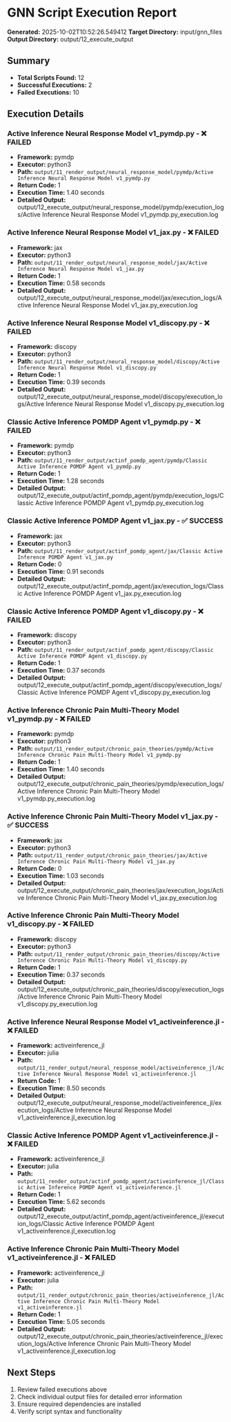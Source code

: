 # GNN Script Execution Report

**Generated:** 2025-10-02T10:52:26.549412
**Target Directory:** input/gnn_files
**Output Directory:** output/12_execute_output

## Summary

- **Total Scripts Found:** 12
- **Successful Executions:** 2
- **Failed Executions:** 10

## Execution Details

### Active Inference Neural Response Model v1_pymdp.py - ❌ FAILED

- **Framework:** pymdp
- **Executor:** python3
- **Path:** `output/11_render_output/neural_response_model/pymdp/Active Inference Neural Response Model v1_pymdp.py`
- **Return Code:** 1
- **Execution Time:** 1.40 seconds
- **Detailed Output:** output/12_execute_output/neural_response_model/pymdp/execution_logs/Active Inference Neural Response Model v1_pymdp.py_execution.log

### Active Inference Neural Response Model v1_jax.py - ❌ FAILED

- **Framework:** jax
- **Executor:** python3
- **Path:** `output/11_render_output/neural_response_model/jax/Active Inference Neural Response Model v1_jax.py`
- **Return Code:** 1
- **Execution Time:** 0.58 seconds
- **Detailed Output:** output/12_execute_output/neural_response_model/jax/execution_logs/Active Inference Neural Response Model v1_jax.py_execution.log

### Active Inference Neural Response Model v1_discopy.py - ❌ FAILED

- **Framework:** discopy
- **Executor:** python3
- **Path:** `output/11_render_output/neural_response_model/discopy/Active Inference Neural Response Model v1_discopy.py`
- **Return Code:** 1
- **Execution Time:** 0.39 seconds
- **Detailed Output:** output/12_execute_output/neural_response_model/discopy/execution_logs/Active Inference Neural Response Model v1_discopy.py_execution.log

### Classic Active Inference POMDP Agent v1_pymdp.py - ❌ FAILED

- **Framework:** pymdp
- **Executor:** python3
- **Path:** `output/11_render_output/actinf_pomdp_agent/pymdp/Classic Active Inference POMDP Agent v1_pymdp.py`
- **Return Code:** 1
- **Execution Time:** 1.28 seconds
- **Detailed Output:** output/12_execute_output/actinf_pomdp_agent/pymdp/execution_logs/Classic Active Inference POMDP Agent v1_pymdp.py_execution.log

### Classic Active Inference POMDP Agent v1_jax.py - ✅ SUCCESS

- **Framework:** jax
- **Executor:** python3
- **Path:** `output/11_render_output/actinf_pomdp_agent/jax/Classic Active Inference POMDP Agent v1_jax.py`
- **Return Code:** 0
- **Execution Time:** 0.91 seconds
- **Detailed Output:** output/12_execute_output/actinf_pomdp_agent/jax/execution_logs/Classic Active Inference POMDP Agent v1_jax.py_execution.log

### Classic Active Inference POMDP Agent v1_discopy.py - ❌ FAILED

- **Framework:** discopy
- **Executor:** python3
- **Path:** `output/11_render_output/actinf_pomdp_agent/discopy/Classic Active Inference POMDP Agent v1_discopy.py`
- **Return Code:** 1
- **Execution Time:** 0.37 seconds
- **Detailed Output:** output/12_execute_output/actinf_pomdp_agent/discopy/execution_logs/Classic Active Inference POMDP Agent v1_discopy.py_execution.log

### Active Inference Chronic Pain Multi-Theory Model v1_pymdp.py - ❌ FAILED

- **Framework:** pymdp
- **Executor:** python3
- **Path:** `output/11_render_output/chronic_pain_theories/pymdp/Active Inference Chronic Pain Multi-Theory Model v1_pymdp.py`
- **Return Code:** 1
- **Execution Time:** 1.40 seconds
- **Detailed Output:** output/12_execute_output/chronic_pain_theories/pymdp/execution_logs/Active Inference Chronic Pain Multi-Theory Model v1_pymdp.py_execution.log

### Active Inference Chronic Pain Multi-Theory Model v1_jax.py - ✅ SUCCESS

- **Framework:** jax
- **Executor:** python3
- **Path:** `output/11_render_output/chronic_pain_theories/jax/Active Inference Chronic Pain Multi-Theory Model v1_jax.py`
- **Return Code:** 0
- **Execution Time:** 1.03 seconds
- **Detailed Output:** output/12_execute_output/chronic_pain_theories/jax/execution_logs/Active Inference Chronic Pain Multi-Theory Model v1_jax.py_execution.log

### Active Inference Chronic Pain Multi-Theory Model v1_discopy.py - ❌ FAILED

- **Framework:** discopy
- **Executor:** python3
- **Path:** `output/11_render_output/chronic_pain_theories/discopy/Active Inference Chronic Pain Multi-Theory Model v1_discopy.py`
- **Return Code:** 1
- **Execution Time:** 0.37 seconds
- **Detailed Output:** output/12_execute_output/chronic_pain_theories/discopy/execution_logs/Active Inference Chronic Pain Multi-Theory Model v1_discopy.py_execution.log

### Active Inference Neural Response Model v1_activeinference.jl - ❌ FAILED

- **Framework:** activeinference_jl
- **Executor:** julia
- **Path:** `output/11_render_output/neural_response_model/activeinference_jl/Active Inference Neural Response Model v1_activeinference.jl`
- **Return Code:** 1
- **Execution Time:** 8.50 seconds
- **Detailed Output:** output/12_execute_output/neural_response_model/activeinference_jl/execution_logs/Active Inference Neural Response Model v1_activeinference.jl_execution.log

### Classic Active Inference POMDP Agent v1_activeinference.jl - ❌ FAILED

- **Framework:** activeinference_jl
- **Executor:** julia
- **Path:** `output/11_render_output/actinf_pomdp_agent/activeinference_jl/Classic Active Inference POMDP Agent v1_activeinference.jl`
- **Return Code:** 1
- **Execution Time:** 5.62 seconds
- **Detailed Output:** output/12_execute_output/actinf_pomdp_agent/activeinference_jl/execution_logs/Classic Active Inference POMDP Agent v1_activeinference.jl_execution.log

### Active Inference Chronic Pain Multi-Theory Model v1_activeinference.jl - ❌ FAILED

- **Framework:** activeinference_jl
- **Executor:** julia
- **Path:** `output/11_render_output/chronic_pain_theories/activeinference_jl/Active Inference Chronic Pain Multi-Theory Model v1_activeinference.jl`
- **Return Code:** 1
- **Execution Time:** 5.05 seconds
- **Detailed Output:** output/12_execute_output/chronic_pain_theories/activeinference_jl/execution_logs/Active Inference Chronic Pain Multi-Theory Model v1_activeinference.jl_execution.log

## Next Steps

1. Review failed executions above
2. Check individual output files for detailed error information
3. Ensure required dependencies are installed
4. Verify script syntax and functionality

